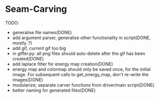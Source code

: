 # Seam-Carving

TODO:
- generalise file names(DONE)
- add argument parser, generalise other functionality in script(DONE, mostly..?)
- add gif, current gif too big
- in giffer.py: all png files should auto-delete after the gif has been created(DONE)
- add laplace filter for energy map creation(DONE)
- energy map and colormap should only be saved once, for the initial image. For subsequent calls to get_energy_map, don't re-write the images(DONE)
- modularize; separate carver functions from driver/main script(DONE)
- better naming for generated files(DONE)
